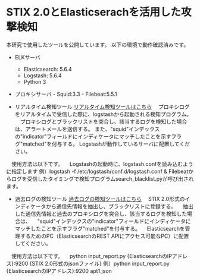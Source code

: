 # STIX 2.0とElasticserachを活用した攻撃検知

本研究で使用したツールを公開しています。
以下の環境で動作確認済みです。
- ELKサーバ
	- Elasticsearch: 5.6.4
	- Logstash: 5.6.4
	- Python 3

- プロキシサーバ
        - Squid:3.3
        - Filebeat:5.5.1


- リアルタイム検知ツール
<a href="https://github.com/sisoc-tokyo/STIX2_ES_detection/tree/master/Logstash">リアルタイム検知ツールはこちら</a>
　プロキシログをリアルタイムで受信した際に、logstashから起動される検知プログラム。
　プロキシログとブラックリストを突合し、該当するログを検知した場合は、アラートメールを送信する。
  また、"squid"インデックスの"indicator"フィールドにインディケータにマッチしたことを示すフラグ"matched"を付与する。
  Logstashが動作しているサーバに配置してください。

　使用方法は以下です。
　Logstashの起動時に、logstash.confを読み込むように指定します
  例）logstash -f /etc/logstash/conf.d/logstash.conf &
  Filebeatからログを受信したタイミングで検知プログラムsearch_blacklist.pyが呼び出されます。

- 過去ログの検知ツール
<a href="https://github.com/sisoc-tokyo/STIX2_ES_detection/tree/master/ES_management_PC">過去ログの検知ツールはこちら</a>
　STIX 2.0形式のインディケータから通信先情報を抽出し、ブラックリストに登録する。
　抽出した通信先情報と過去のプロキシログを突合し、該当するログを検知した場合は、
　"squid"インデックスの"indicator"フィールドにインディケータにマッチしたことを示すフラグ"matched"を付与する。
　Elasticsearchを管理するためのPC（ElasticsearchのREST APIにアクセス可能なPC）に配置してください。

　使用方法は以下です。
　python input_report.py {ElasticsearchのIPアドレス}:9200 {STIX 2.0形式のjsonファイル}
  例）python input_report.py {ElasticsearchのIPアドレス}:9200 apt1.json 

